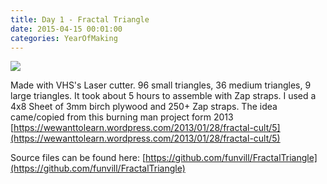 ```yaml
---
title: Day 1 - Fractal Triangle
date: 2015-04-15 00:01:00
categories: YearOfMaking
---
```


![](/public/uploads/2015/11123890_1440957399529991_594106365_n.jpg)

Made with VHS's Laser cutter. 96 small triangles, 36 medium triangles, 9 large triangles. It took about 5 hours to assemble with Zap straps. I used a 4x8 Sheet of 3mm birch plywood and 250+ Zap straps. The idea came/copied from this burning man project form 2013 [https://wewanttolearn.wordpress.com/2013/01/28/fractal-cult/5](https://wewanttolearn.wordpress.com/2013/01/28/fractal-cult/5)

Source files can be found here: 
[https://github.com/funvill/FractalTriangle](https://github.com/funvill/FractalTriangle)